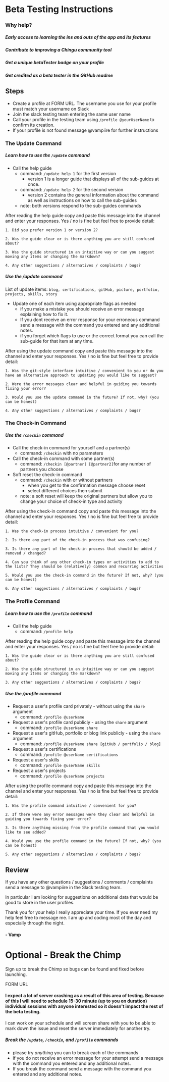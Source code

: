 # Beta Testing Instructions

### Why help?

##### Early access to learning the ins and outs of the app and its features

##### Contribute to improving a Chingu community tool

##### Get a unique betaTester badge on your profile

##### Get credited as a beta tester in the GitHub readme


## Steps
* Create a profile at FORM URL. The username you use for your profile must match your username on Slack
* Join the slack testing team entering the same user name
* Call your profile in the testing team using `/profile @yourUserName` to confirm its creation.
* If your profile is not found message @vampiire for further instructions

### The Update Command
##### Learn how to use the `/update` command

* Call the help guide
    * command: `/update help 1` for the first version
        * version 1 is a longer guide that displays all of the sub-guides at once.
    * command: `/update help 2` for the second version
        * version 2 contains the general information about the command as well as instructions on how to call the sub-guides
    * note: both versions respond to the sub-guides commands

After reading the help guide copy and paste this message into the channel and enter your responses. Yes / no is fine but feel free to provide detail:
```
1. Did you prefer version 1 or version 2?

2. Was the guide clear or is there anything you are still confused about?

3. Was the guide structured in an intuitive way or can you suggest moving any items or changing the markdown?

4. Any other suggestions / alternatives / complaints / bugs?
```

##### Use the /update command
List of update items: `blog, certifications, gitHub, picture, portfolio, projects, skills, story`
* Update one of each item using appropriate flags as needed
    * if you make a mistake you should receive an error message explaining how to fix it.
    * If you dont receive an error response for your erroneous command send a message with the command you entered and any additional notes.
    * if you forget which flags to use or the correct format you can call the sub-guide for that item at any time.

After using the update command copy and paste this message into the channel and enter your responses. Yes / no is fine but feel free to provide detail:
```
1. Was the git-style interface intuitive / convenient to you or do you have an alternative approach to updating you would like to suggest?

2. Were the error messages clear and helpful in guiding you towards fixing your error?

3. Would you use the update command in the future? If not, why? (you can be honest)

4. Any other suggestions / alternatives / complaints / bugs?
```

### The Check-in Command
##### Use the `/checkin` command

* Call the check-in command for yourself and a partner(s)
    * command: `/checkin` with no parameters
* Call the check-in command with some partner(s)
    * command: `/checkin [@partner] [@partner2]`for any number of partners you choose
* Soft reset the check-in command
    * command: `/checkin` with or without partners
        * when you get to the confirmation message choose reset
        * select different choices then submit
    * note: a soft reset will keep the original partners but allow you to change your choice of check-in type and activity

After using the check-in command copy and paste this message into the channel and enter your responses. Yes / no is fine but feel free to provide detail:
```
1. Was the check-in process intuitive / convenient for you?

2. Is there any part of the check-in process that was confusing?

3. Is there any part of the check-in process that should be added / removed / changed?

4. Can you think of any other check-in types or activities to add to the lists? They should be (relatively) common and recurring activities

5. Would you use the check-in command in the future? If not, why? (you can be honest)

6. Any other suggestions / alternatives / complaints / bugs?
```

### The Profile Command
##### Learn how to use the `/profile` command
* Call the help guide
    * command: `/profile help`

After reading the help guide copy and paste this message into the channel and enter your responses. Yes / no is fine but feel free to provide detail:
```
1. Was the guide clear or is there anything you are still confused about?

2. Was the guide structured in an intuitive way or can you suggest moving any items or changing the markdown?

3. Any other suggestions / alternatives / complaints / bugs?
```

##### Use the /profile command
* Request a user's profile card privately - without using the `share` argument
    * command: `/profile @userName`
* Request a user's profile card publicly - using the `share` argument
    * command: `/profile @userName share`
* Request a user's gitHub, portfolio or blog link publicly - using the `share` argument
    * command: `/profile @userName share [gitHub / portfolio / blog]`
* Request a user's certifications
    * command: `/profile @userName certifications`
* Request a user's skills
    * command: `/profile @userName skills`
* Request a user's projects
    * command: `/profile @userName projects`

After using the profile command copy and paste this message into the channel and enter your responses. Yes / no is fine but feel free to provide detail:
```
1. Was the profile command intuitive / convenient for you?

2. If there were any error messages were they clear and helpful in guiding you towards fixing your error?

3. Is there anything missing from the profile command that you would like to see added?

4. Would you use the profile command in the future? If not, why? (you can be honest)

5. Any other suggestions / alternatives / complaints / bugs?
```

## Review
If you have any other questions / suggestions / comments / complaints send a message to @vampiire in the Slack testing team.

In particular I am looking for suggestions on additional data that would be good to store in the user profiles.

Thank you for your help I really appreciate your time. If you ever need my help feel free to message me. I am up and coding most of the day and especially through the night.

#### \- Vamp


# Optional - Break the Chimp
Sign up to break the Chimp so bugs can be found and fixed before launching.

FORM URL

#### I expect a lot of server crashing as a result of this area of testing. Because of this I will need to schedule 15-30 minute (up to you on duration) individual sessions with anyone interested so it doesn't impact the rest of the beta testing.

I can work on your schedule and will screen share with you to be able to mark down the issue and reset the server immediately for another try.

##### Break the `/update`, `/checkin`, and `/profile` commands
* please try _anything_ you can to break each of the commands
* if you do not receive an error message for your attempt send a message with the command you entered and any additional notes.
* If you break the command send a message with the command you entered and any additional notes.






